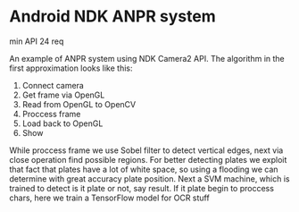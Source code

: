 # Android NDK ANPR system
min API 24 req

An example of ANPR system using NDK Camera2 API.
The algorithm in the first approximation looks like this:
1. Connect camera
2. Get frame via OpenGL
3. Read from OpenGL to OpenCV
4. Proccess frame
5. Load back to OpenGL
6. Show

While proccess frame we use Sobel filter to detect vertical edges, next
via close operation find possible regions.
For better detecting plates we exploit that fact that plates have a lot of white space, so
using a flooding we can determine with great accuracy plate position.
Next a SVM machine, which is trained to detect is it plate or not, say result.
If it plate begin to proccess chars, here we train a TensorFlow model for OCR stuff
